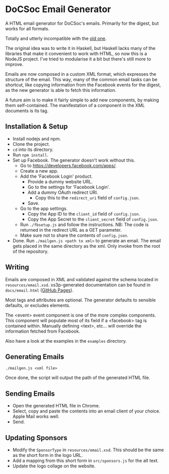 # DoCSoc Email Generator

A HTML email generator for DoCSoc's emails. Primarily for the digest, but works
for all formats.

Totally and utterly incompatible with the [old
one](https://github.com/icdocsoc/digest-emails).

The original idea was to write it in Haskell, but Haskell lacks many of the
libraries that make it convenient to work with HTML, so now this is a NodeJS
project. I've tried to modularise it a bit but there's still more to improve.

Emails are now composed in a custom XML format, which expresses the structure of
the email. This way, many of the common email tasks can be shortcut, like
copying information from the Facebook events for the digest, as the new
generator is able to fetch this information.

A future aim is to make it fairly simple to add new components, by making them
self-contained. The manifestation of a component in the XML documents is its
tag.

## Installation & Setup

- Install nodejs and npm.
- Clone the project.
- `cd` into its directory.
- Run `npm install`.
- Set up Facebook. The generator doesn't work without this.
  - Go to <https://developers.facebook.com/apps/>.
  - Create a new app.
  - Add the 'Facebook Login' product.
    - Provide a dummy website URL.
    - Go to the settings for 'Facebook Login'.
    - Add a dummy OAuth redirect URI.
      - Copy this to the `redirect_uri` field of `config.json`.
    - Save.
  - Go to the app settings.
    - Copy the App ID to the `client_id` field of `config.json`.
    - Copy the App Secret to the `client_secret` field of `config.json`.
  - Run `./fbsetup.js` and follow the instructions. NB: The code is returned in
    the redirect URL as a GET parameter.
  - Make sure not to share the contents of `config.json`.
- Done. Run `./mailgen.js <path to xml>` to generate an email. The email gets
  placed in the same directory as the xml. Only invoke from the root of the
  repository.

## Writing

Emails are composed in XML and validated against the schema located in
`resources/email.xsd`. xs3p-generated documentation can be found in
`docs/email.html` ([GitHub Pages](https://icdocsoc.github.io/mailgen/email.html)).

Most tags and attributes are optional. The generator defaults to sensible
defaults, or excludes elements.

The &lt;event&gt; event component is one of the more complex components. This
component will populate most of its field if a &lt;facebook&gt; tag is contained
within. Manually defining &lt;text&gt;, etc... will override the information
fetched from Facebook.

Also have a look at the examples in the `examples` directory.

## Generating Emails

`./mailgen.js <xml file>`

Once done, the script will output the path of the generated HTML file.

## Sending Emails

- Open the generated HTML file in Chrome.
- Select, copy and paste the contents into an email client of your choice. Apple
  Mail works well.
- Send.

## Updating Sponsors

- Modify the `SponsorType` in `resources/email.xsd`. This should be the same as
  the short form in the logo URL.
- Add a mapping from this short form in `src/sponsors.js` for the alt text.
- Update the logo collage on the website.

